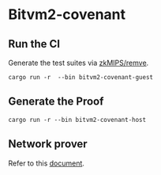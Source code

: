 # Bitvm2-covenant

## Run the CI

Generate the test suites via [zkMIPS/remve](https://github.com/zkMIPS/revme).
```
cargo run -r  --bin bitvm2-covenant-guest
```

## Generate the Proof
```
cargo run -r --bin bitvm2-covenant-host
```

## Network prover
Refer to this [document](https://docs.zkm.io/dev/prover.html#network-prover).
